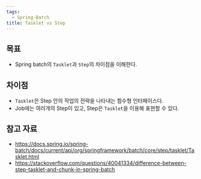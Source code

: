```yaml
---
tags:
  - Spring-Batch
title: Tasklet vs Step
---
```



## 목표

- Spring batch의 `Tasklet`과 `Step`의 차이점을 이해한다.

## 차이점

- `Tasklet`은 Step 안의 작업의 전략을 나타내는 함수형 인터페이스다.
- Job에는 여러개의 Step이 있고, Step은 `Tasklet`을 이용해 표현할 수 있다.

## 참고 자료

- https://docs.spring.io/spring-batch/docs/current/api/org/springframework/batch/core/step/tasklet/Tasklet.html
- https://stackoverflow.com/questions/40041334/difference-between-step-tasklet-and-chunk-in-spring-batch
